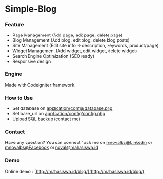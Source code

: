 # Simple-Blog

### Feature
- Page Management (Add page, edit page, delete page)
- Blog Management (Add blog, edit blog, delete blog posts)
- Site Management (Edit site info -> description, keywords, product/page)
- Widget Management (Add widget, edit widget, delete widget)
- Search Engine Optimization (SEO ready)
- Responsive design

### Engine
Made with Codeigniter framework.

### How to Use
- Set database on [application/config/database.php](https://github.com/mnovalbs/Simple-Blog/blob/master/application/config/database.php)
- Set base_url on [application/config/config.php](https://github.com/mnovalbs/Simple-Blog/blob/master/application/config/config.php)
- Upload SQL backup (contact me)

### Contact
Have any question? You can connect / ask me on [mnovalbs@Linkedin](https://linkedin.com/in/mnovalbs) or [mnovalbs@Facebook](https://facebook.com/mnovalbs) or noval@mahasiswa.id

### Demo
Online demo : [http://mahasiswa.id/blog/](http://mahasiswa.id/blog/)